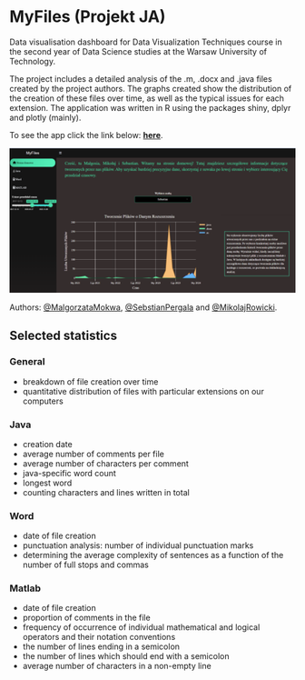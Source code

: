 # MyFiles (Projekt JA)

Data visualisation dashboard for Data Visualization Techniques course in the second year of Data Science studies at the Warsaw University of Technology.

The project includes a detailed analysis of the .m, .docx and .java files created by the project authors. The graphs created show the distribution of the creation of these files over time, as well as the typical issues for each extension. The application was written in R using the packages shiny, dplyr and plotly (mainly).

To see the app click the link below:
**[here]((https://rowickim.shinyapps.io/MyFiles/))**.

<div align="center">
  <img src="screen/Dashboard.png" width="900"/>
</div>

Authors: [@MalgorzataMokwa](https://github.com/malgosiam2), [@SebstianPergala](https://github.com/Sebislaw) and [@MikolajRowicki](https://github.com/MikolajRowicki).

## Selected statistics

### General
- breakdown of file creation over time
- quantitative distribution of files with particular extensions on our computers

### Java
- creation date
- average number of comments per file
- average number of characters per comment
- java-specific word count
- longest word
- counting characters and lines written in total

### Word
- date of file creation
- punctuation analysis: number of individual punctuation marks
- determining the average complexity of sentences as a function of the number of full stops and commas

### Matlab
- date of file creation
- proportion of comments in the file
- frequency of occurrence of individual mathematical and logical operators and their notation conventions
- the number of lines ending in a semicolon
- the number of lines which should end with a semicolon
- average number of characters in a non-empty line
